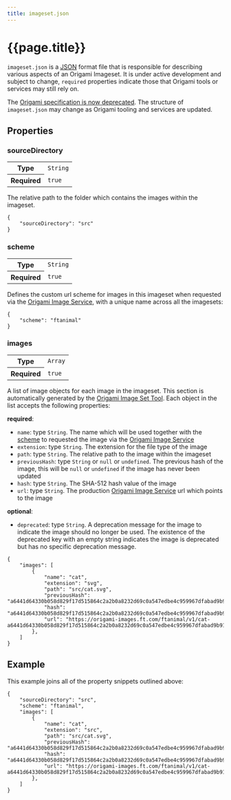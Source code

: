 ```yaml
---
title: imageset.json
---
```


# {{page.title}}

`imageset.json` is a <a href="https://www.json.org/" class="o-typography-link--external"><abbr title="JavaScript Object Notation">JSON</abbr></a> format file that is responsible for describing various aspects of an Origami Imageset. It is under active development and subject to change, `required` properties indicate those that Origami tools or services may still rely on.

<aside>
The <a href="/TODO-why-we-deprecated-the-spec">Origami specification is now deprecated</a>. The structure of <code class="language-plaintext highlighter-rouge">imageset.json</code> may change as Origami tooling and services are updated.
</aside>

## Properties

### sourceDirectory

<table class="o-manifest__table o-table o-table--compact o-table--row-headings o-table--vertical-lines o-table--horizontal-lines" data-o-component="o-table">
	<tr>
		<th scope="row" role="rowheader">Type</th>
		<td><code>String</code></td>
	</tr>
	<tr>
		<th scope="row" role="rowheader">Required</th>
		<td><code>true</code></td>
	</tr>
</table>

The relative path to the folder which contains the images within the imageset.
<pre><code class="o-syntax-highlight--json">{
	"sourceDirectory": "src"
}</code></pre>

### scheme

<table class="o-manifest__table o-table o-table--compact o-table--row-headings o-table--vertical-lines o-table--horizontal-lines" data-o-component="o-table">
	<tr>
		<th scope="row" role="rowheader">Type</th>
		<td><code>String</code></td>
	</tr>
	<tr>
		<th scope="row" role="rowheader">Required</th>
		<td><code>true</code></td>
	</tr>
</table>

Defines the custom url scheme for images in this imageset when requested via the [Origami Image Service](https://www.ft.com/__origami/service/image/v2/), with a unique name across all the imagesets:
<pre><code class="o-syntax-highlight--json">{
	"scheme": "ftanimal"
}</code></pre>

### images

<table class="o-manifest__table o-table o-table--compact o-table--row-headings o-table--vertical-lines o-table--horizontal-lines" data-o-component="o-table">
	<tr>
		<th scope="row" role="rowheader">Type</th>
		<td><code>Array</code></td>
	</tr>
	<tr>
		<th scope="row" role="rowheader">Required</th>
		<td><code>true</code></td>
	</tr>
</table>


A list of image objects for each image in the imageset.
This section is automatically generated by the [Origami Image Set Tool](https://www.npmjs.com/package/@financial-times/origami-image-set-tools).
Each object in the list accepts the following properties:

**required**:
- `name`: type `String`. The name which will be used together with the <a href="#scheme">scheme</a> to requested the image via the [Origami Image Service](https://www.ft.com/__origami/service/image/v2/)
- `extension`: type `String`. The extension for the file type of the image
- `path`: type `String`. The relative path to the image within the imageset
- `previousHash`: type `String` or `null` or `undefined`. The previous hash of the image, this will be `null` or `undefined` if the image has never been updated
- `hash`: type `String`. The SHA-512 hash value of the image
- `url`: type `String`. The production [Origami Image Service](https://www.ft.com/__origami/service/image/v2/) url which points to the image

**optional**:
- `deprecated`: type `String`. A deprecation message for the image to indicate the image should no longer be used. The existence of the deprecated key with an empty string indicates the image is deprecated but has no specific deprecation message.


<pre><code class="o-syntax-highlight--json">{
	"images": [
		{
			"name": "cat",
			"extension": "svg",
			"path": "src/cat.svg",
			"previousHash": "a6441d64330b058d829f17d515864c2a2b0a8232d69c0a547edbe4c959967dfabad9b91df9670b1126273880fd6648e9c62a88839ee0467f9aa9e5006f7e0406",
			"hash": "a6441d64330b058d829f17d515864c2a2b0a8232d69c0a547edbe4c959967dfabad9b91df9670b1126273880fd6648e9c62a88839ee0467f9aa9e5006f7e0406",
			"url": "https://origami-images.ft.com/ftanimal/v1/cat-a6441d64330b058d829f17d515864c2a2b0a8232d69c0a547edbe4c959967dfabad9b91df9670b1126273880fd6648e9c62a88839ee0467f9aa9e5006f7e0406"
		},
	]
}</code></pre>

## Example

This example joins all of the property snippets outlined above:

<pre><code class="o-syntax-highlight--json">{
	"sourceDirectory": "src",
	"scheme": "ftanimal",
	"images": [
		{
			"name": "cat",
			"extension": "src",
			"path": "src/cat.svg",
			"previousHash": "a6441d64330b058d829f17d515864c2a2b0a8232d69c0a547edbe4c959967dfabad9b91df9670b1126273880fd6648e9c62a88839ee0467f9aa9e5006f7e0406",
			"hash": "a6441d64330b058d829f17d515864c2a2b0a8232d69c0a547edbe4c959967dfabad9b91df9670b1126273880fd6648e9c62a88839ee0467f9aa9e5006f7e0406",
			"url": "https://origami-images.ft.com/ftanimal/v1/cat-a6441d64330b058d829f17d515864c2a2b0a8232d69c0a547edbe4c959967dfabad9b91df9670b1126273880fd6648e9c62a88839ee0467f9aa9e5006f7e0406"
		},
	]
}</code></pre>
